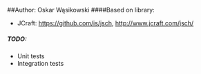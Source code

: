 ##Author: Oskar Wąsikowski
####Based on library:
 * JCraft: https://github.com/is/jsch, http://www.jcraft.com/jsch/
 
##### TODO:
 * Unit tests
 * Integration tests